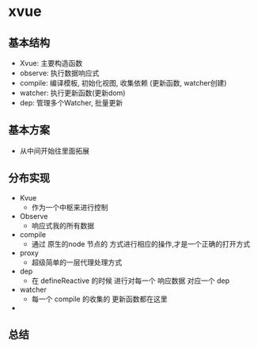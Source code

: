 # xvue

## 基本结构
- Xvue: 主要构造函数
- observe: 执行数据响应式
- compile: 编译模板, 初始化视图, 收集依赖 (更新函数, watcher创建)
- watcher: 执行更新函数(更新dom)
- dep: 管理多个Watcher, 批量更新

## 基本方案
- 从中间开始往里面拓展

## 分布实现
- Kvue
  - 作为一个中枢来进行控制
- Observe
  - 响应式我的所有数据
- compile
  - 通过 原生的node 节点的 方式进行相应的操作,才是一个正确的打开方式
- proxy 
  - 超级简单的一层代理处理方式
- dep
  - 在 defineReactive 的时候 进行对每一个 响应数据 对应一个  dep
- watcher
  - 每一个 compile 的收集的 更新函数都在这里
-
## 总结
